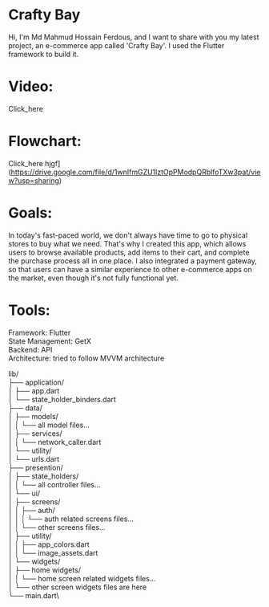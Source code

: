 # Crafty Bay

Hi, I'm Md Mahmud Hossain Ferdous, and I want to share with you my latest project, an e-commerce app called 'Crafty Bay'. I used the Flutter framework to build it.

# Video:
Click_here

# Flowchart:
Click_here hjgf](https://drive.google.com/file/d/1wnIfmGZU1lztOpPModpQRblfoTXw3pat/view?usp=sharing)

# Goals:
In today's fast-paced world, we don't always have time to go to physical stores to buy what we need. That's why I created this app, which allows users to browse available products, add items to their cart, and complete the purchase process all in one place. I also integrated a payment gateway, so that users can have a similar experience to other e-commerce apps on the market, even though it's not fully functional yet.

# Tools:
Framework: Flutter\
State Management: GetX\
Backend: API\
Architecture: tried to follow MVVM architecture

lib/\
├── application/\
│   ├── app.dart\
│   └── state_holder_binders.dart\
├── data/\
│   ├── models/\
│   │   └── all model files...\
│   ├── services/\
│   │   └── network_caller.dart\
│   └── utility/\
│       └── urls.dart\
├── presention/\
│   ├── state_holders/\
│   │   └── all controller files...\
│   └── ui/\
│       ├── screens/\
│       │   ├── auth/\
│       │   │   └── auth related screens files...\
│       │   └── other screens files...\
│       ├── utility/\
│       │   ├── app_colors.dart\
│       │   └── image_assets.dart\
│       └── widgets/\
│           ├── home widgets/\
│           │   └── home screen related widgets files...\
│           └── other screen widgets files are here\
└── main.dart\
